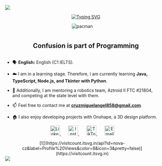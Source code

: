 <img src="https://user-images.githubusercontent.com/73097560/115834477-dbab4500-a447-11eb-908a-139a6edaec5c.gif">

<div id="user-content-toc">
    <ul align="center">
        <a href="https://git.io/typing-svg"><img src="https://readme-typing-svg.demolab.com?font=Fira+Code&weight=800&size=30&pause=1000&width=435&lines=HI+%F0%9F%91%8B%2C+I'm+Miguel+Cruz;Welcome+to+my+profile!+;I'm+studying+CS.+%F0%9F%A7%91%E2%80%8D%F0%9F%92%BB" alt="Typing SVG" /></a>
    </ul>
</div>

<!-- ---------------------------------------------------------------------------------------------------------------------------------------------------- -->

<div align="center">
  <img src="https://github.com/1999AZZAR/1999AZZAR/blob/main/resources/img/pacman.gif" alt="pacman" />
</div>

<div id="user-content-toc">
  <ul align="center">
    <summary><h2 style="display: inline-block">Confusion is part of Programming</h2></summary>
  </ul>
</div>

<!-- ---------------------------------------------------------------------------------------------------------------------------------------------------- -->

- 🗣️ **English:** English (C1 IELTS).
  
- ☁️ I am in a learning stage. Therefore, I am currently learning **Java, TypeScript, Node.js, and Tkinter with Python**.

- 📝 Additionally, I am mentoring a robotics team, Aztroid II FTC #21804, and competing at the state level with them.

- 📫 Feel free to contact me at **cruzmiguelangel858@gmail.com**.

- 🏠 I also enjoy developing projects with Onshape, a 3D design platform.

<!-- ---------------------------------------------------------------------------------------------------------------------------------------------------- -->

<!-- Social icons section -->
<p align="center">
  <a href="https://www.linkedin.com/in/miguelcr4/">
   <img width="32px" alt="LinkedIn" title="LinkedIn" src="ruta/del/icono/linkedin.svg"/>
  </a>
  &#8287;&#8287;&#8287;&#8287;&#8287;
  <a href="https://www.instagram.com/ngl.mike/">
   <img width="32px" alt="Instagram" title="Instagram" src="ruta/del/icono/instagram.svg"/>
  </a>
  &#8287;&#8287;&#8287;&#8287;&#8287;
  <a href="https://www.tiktok.com/@rzzaike">
   <img width="32px" alt="TikTok" title="TikTok" src="ruta/del/icono/tiktok.svg"/>
  </a>
  &#8287;&#8287;&#8287;&#8287;&#8287;
  <a href="cruzmiguelangel858@gmail.com">
   <img width="32px" alt="Email" title="Email" src="ruta/del/icono/email.svg"/>
  </a>
</p>

<!-- ---------------------------------------------------------------------------------------------------------------------------------------------------- -->

<div align="center">
  [![](https://visitcount.itsvg.in/api?id=nova-cz&label=Profile%20Views&color=8&icon=3&pretty=false)](https://visitcount.itsvg.in)
</div>
<img src="https://user-images.githubusercontent.com/73097560/115834477-dbab4500-a447-11eb-908a-139a6edaec5c.gif">
